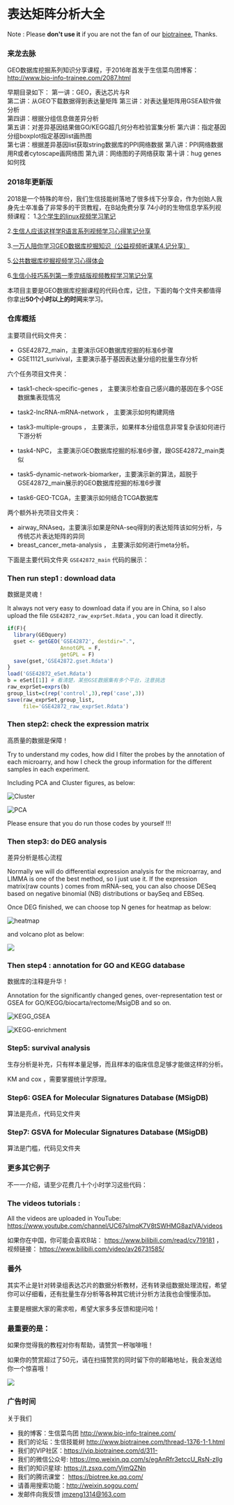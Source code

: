 # 表达矩阵分析大全

 Note : Please **don't use it** if you are not the fan of our [biotrainee](http://www.bio-info-trainee.com/), Thanks.

### 来龙去脉

GEO数据库挖掘系列知识分享课程，于2016年首发于生信菜鸟团博客：http://www.bio-info-trainee.com/2087.html

早期目录如下：
第一讲：GEO，表达芯片与R   
第二讲：从GEO下载数据得到表达量矩阵 
第三讲：对表达量矩阵用GSEA软件做分析  
第四讲：根据分组信息做差异分析   
第五讲：对差异基因结果做GO/KEGG超几何分布检验富集分析
第六讲：指定基因分组boxplot指定基因list画热图   
第七讲：根据差异基因list获取string数据库的PPI网络数据
第八讲：PPI网络数据用R或者cytoscape画网络图
第九讲：网络图的子网络获取 
第十讲：hug genes如何找

### 2018年更新版

2018是一个特殊的年份，我们生信技能树落地了很多线下分享会，作为创始人我身先士卒准备了非常多的干货教程，在B站免费分享 74小时的生物信息学系列视频课程：
1.[3个学生的linux视频学习笔记](http://mp.weixin.qq.com/s?__biz=MzAxMDkxODM1Ng==&mid=2247488597&idx=1&sn=14592219254572110934185881c3b92e&chksm=9b4854eeac3fddf838ca9a249a5b263719a802dda45f7fc29828bf4d96a91057bc2658381a6f&scene=21#wechat_redirect)

2.[生信人应该这样学R语言系列视频学习心得笔记分享](http://mp.weixin.qq.com/s?__biz=MzAxMDkxODM1Ng==&mid=2247488613&idx=1&sn=90385ff03cc78bcc44484d32cf2068c6&chksm=9b4854deac3fddc82b6fadd1a17975cd682b6fadc37d3288b12c955b5515d5345e1aa6e40b43&scene=21#wechat_redirect)

3.[一万人陪你学习GEO数据库挖掘知识（公益视频听课笔4.记分享）](http://mp.weixin.qq.com/s?__biz=MzAxMDkxODM1Ng==&mid=2247488674&idx=1&sn=591ff48ff2bf7a5fafc79b8d8a876cd3&chksm=9b485419ac3fdd0f27e54bcc3be4dc56e9c4c1890f1508d582ee22870faa7e18d53be2d26171&scene=21#wechat_redirect)

5.[公共数据库挖掘视频学习心得体会](http://mp.weixin.qq.com/s?__biz=MzAxMDkxODM1Ng==&mid=2247488675&idx=1&sn=91263a01b5bc78cedf330471ccef7efa&chksm=9b485418ac3fdd0e9df13f4506ba7b790ba3473fbc66d1418d2ed76d768efec082b2e4147a95&scene=21#wechat_redirect)

6.[生信小技巧系列第一季完结版视频教程学习笔记分享](http://mp.weixin.qq.com/s?__biz=MzAxMDkxODM1Ng==&mid=2247488752&idx=1&sn=a3b0aae5ee927b69c1be2f66363c57ea&chksm=9b48544bac3fdd5d1b7a7f6265f4e66006fa8a87020ac52c4c0693dedb556f1ddfbb657e95ef&scene=21#wechat_redirect)

本项目主要是GEO数据库挖掘课程的代码仓库，记住，下面的每个文件夹都值得你拿出**50个小时以上的时间**来学习。

### 仓库概括

主要项目代码文件夹：

- GSE42872_main，主要演示GEO数据库挖掘的标准6步骤
- GSE11121_surivival，主要演示基于基因表达量分组的批量生存分析

六个任务项目文件夹：

- task1-check-specific-genes	 ， 主要演示检查自己感兴趣的基因在多个GSE数据集表现情况

- task2-lncRNA-mRNA-network	， 主要演示如何构建网络
- task3-multiple-groups	， 主要演示，如果样本分组信息非常复杂该如何进行下游分析
- task4-NPC， 主要演示GEO数据库挖掘的标准6步骤，跟GSE42872_main类似

- task5-dynamic-network-biomarker，主要演示新的算法，超脱于GSE42872_main展示的GEO数据库挖掘的标准6步骤

- task6-GEO-TCGA，主要演示如何结合TCGA数据库

两个额外补充项目文件夹：

- airway_RNAseq，主要演示如果是RNA-seq得到的表达矩阵该如何分析，与传统芯片表达矩阵的异同
- breast_cancer_meta-analysis ， 主要演示如何进行meta分析。

下面是主要代码文件夹 `GSE42872_main` 代码的展示：

### Then run  step1 : download data

数据是灵魂！

It always not very easy to download data if you are in China, so I also upload the   file `GSE42872_raw_exprSet.Rdata` , you can load it directly. 

```r
if(F){
  library(GEOquery)
  gset <- getGEO('GSE42872', destdir=".",
                 AnnotGPL = F,
                 getGPL = F)
  save(gset,'GSE42872.gset.Rdata')
}
load('GSE42872_eSet.Rdata')
b = eSet[[1]] # 看清楚，某些GSE数据集有多个平台，注意挑选
raw_exprSet=exprs(b) 
group_list=c(rep('control',3),rep('case',3))
save(raw_exprSet,group_list,
     file='GSE42872_raw_exprSet.Rdata')
```

### Then step2: check the expression matrix

高质量的数据是保障！

Try to understand my codes, how did I filter the probes by the annotation of each microarry, and how I check the group information for the different samples in each experiment.

Including PCA and Cluster figures, as below:

![Cluster](http://www.bio-info-trainee.com/wp-content/uploads/2018/07/hclust.png)

![PCA](http://www.bio-info-trainee.com/wp-content/uploads/2018/07/pca.png)



Please ensure that you do run those codes by yourself !!!

### Then step3: do DEG analysis

差异分析是核心流程

Normally we will do differential expression analysis for the microarray, and LIMMA is one of the best method, so I just use it. If the expression matrix(raw counts ) comes from mRNA-seq, you can also choose DESeq based on negative binomial (NB) distributions or baySeq and EBSeq.

Once DEG finished, we can choose top N genes for heatmap as below:

![heatmap](http://www.bio-info-trainee.com/wp-content/uploads/2018/07/DEG_top50_heatmap.png)

and volcano plot as below:

![](http://www.bio-info-trainee.com/wp-content/uploads/2018/07/volcano.png)

### Then step4 : annotation for GO and KEGG database

数据库的注释是升华！

Annotation for the significantly changed genes, over-representation test or GSEA for GO/KEGG/biocarta/rectome/MsigDB and so on. 

![KEGG_GSEA](http://www.bio-info-trainee.com/wp-content/uploads/2018/07/kegg_up_down_gsea.png)

![KEGG-enrichment](http://www.bio-info-trainee.com/wp-content/uploads/2018/07/kegg_up_down.png)

### Step5: survival analysis

生存分析是补充，只有样本量足够，而且样本的临床信息足够才能做这样的分析。

KM and cox ，需要掌握统计学原理。

### Step6: GSEA for Molecular Signatures Database (MSigDB) 

算法是亮点，代码见文件夹

### Step7: GSVA for Molecular Signatures Database (MSigDB) 

算法是门槛，代码见文件夹

### 更多其它例子

不一一介绍，请至少花费几十个小时学习这些代码：

### The videos tutorials :

All the videos are uploaded in YouTube: https://www.youtube.com/channel/UC67sImqK7V8tSWHMG8azIVA/videos 

如果你在中国，你可能会喜欢B站： https://www.bilibili.com/read/cv719181 ，视频链接： https://www.bilibili.com/video/av26731585/

### 番外

其实不止是针对转录组表达芯片的数据分析教材，还有转录组数据处理流程，希望你可以仔细看，还有批量生存分析等各种其它统计分析方法我也会慢慢添加。

主要是根据大家的需求啦，希望大家多多反馈和提问哈！

### 最重要的是：

如果你觉得我的教程对你有帮助，请赞赏一杯咖啡哦！

如果你的赞赏超过了50元，请在扫描赞赏的同时留下你的邮箱地址，我会发送给你一个惊喜哦！

![](http://www.bio-info-trainee.com/wp-content/uploads/2016/09/jimmy-donate.jpg)

### 广告时间

关于我们

- 我的博客：生信菜鸟团 <http://www.bio-info-trainee.com/>
- 我们的论坛：生信技能树 <http://www.biotrainee.com/thread-1376-1-1.html>
- 我们的VIP社区：<https://vip.biotrainee.com/d/311->
- 我们的微信公众号: <https://mp.weixin.qq.com/s/egAnRfr3etccU_RsN-zIlg>
- 我们的知识星球: <https://t.zsxq.com/VjmQZNn>
- 我们的腾讯课堂： <https://biotree.ke.qq.com/>
- 请善用搜索功能：<http://weixin.sogou.com/>
- 发邮件向我反馈 jmzeng1314@163.com